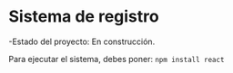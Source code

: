 <h1>Sistema de registro</h1>

-Estado del proyecto: En construcción.

Para ejecutar el sistema, debes poner:
  ```npm install react```
